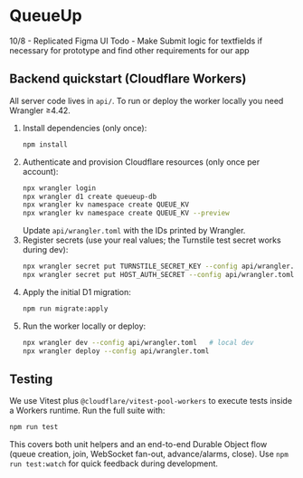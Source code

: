 # QueueUp

10/8 - Replicated Figma UI
Todo - Make Submit logic for textfields if necessary for prototype and find other requirements for our app

## Backend quickstart (Cloudflare Workers)

All server code lives in `api/`. To run or deploy the worker locally you need Wrangler ≥4.42.

1. Install dependencies (only once):
   ```sh
   npm install
   ```
2. Authenticate and provision Cloudflare resources (only once per account):
   ```sh
   npx wrangler login
   npx wrangler d1 create queueup-db
   npx wrangler kv namespace create QUEUE_KV
   npx wrangler kv namespace create QUEUE_KV --preview
   ```
   Update `api/wrangler.toml` with the IDs printed by Wrangler.
3. Register secrets (use your real values; the Turnstile test secret works during dev):
   ```sh
   npx wrangler secret put TURNSTILE_SECRET_KEY --config api/wrangler.toml
   npx wrangler secret put HOST_AUTH_SECRET --config api/wrangler.toml
   ```
4. Apply the initial D1 migration:
   ```sh
   npm run migrate:apply
   ```
5. Run the worker locally or deploy:
   ```sh
   npx wrangler dev --config api/wrangler.toml   # local dev
   npx wrangler deploy --config api/wrangler.toml
   ```

## Testing

We use Vitest plus `@cloudflare/vitest-pool-workers` to execute tests inside a Workers runtime. Run the full suite with:

```sh
npm run test
```

This covers both unit helpers and an end-to-end Durable Object flow (queue creation, join, WebSocket fan-out, advance/alarms, close). Use `npm run test:watch` for quick feedback during development.
